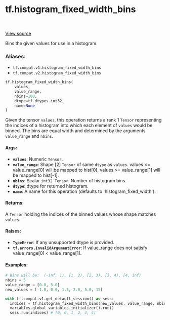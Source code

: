 <div itemscope itemtype="http://developers.google.com/ReferenceObject">
<meta itemprop="name" content="tf.histogram_fixed_width_bins" />
<meta itemprop="path" content="Stable" />
</div>

# tf.histogram_fixed_width_bins

<!-- Insert buttons -->

<table class="tfo-notebook-buttons tfo-api" align="left">
</table>

<a target="_blank" href="/code/stable/tensorflow/python/ops/histogram_ops.py">View source</a>



<!-- Start diff -->
Bins the given values for use in a histogram.

### Aliases:

* `tf.compat.v1.histogram_fixed_width_bins`
* `tf.compat.v2.histogram_fixed_width_bins`


``` python
tf.histogram_fixed_width_bins(
    values,
    value_range,
    nbins=100,
    dtype=tf.dtypes.int32,
    name=None
)
```



<!-- Placeholder for "Used in" -->

Given the tensor `values`, this operation returns a rank 1 `Tensor`
representing the indices of a histogram into which each element
of `values` would be binned. The bins are equal width and
determined by the arguments `value_range` and `nbins`.

#### Args:


* <b>`values`</b>:  Numeric `Tensor`.
* <b>`value_range`</b>:  Shape [2] `Tensor` of same `dtype` as `values`.
  values <= value_range[0] will be mapped to hist[0],
  values >= value_range[1] will be mapped to hist[-1].
* <b>`nbins`</b>:  Scalar `int32 Tensor`.  Number of histogram bins.
* <b>`dtype`</b>:  dtype for returned histogram.
* <b>`name`</b>:  A name for this operation (defaults to 'histogram_fixed_width').


#### Returns:

A `Tensor` holding the indices of the binned values whose shape matches
`values`.



#### Raises:


* <b>`TypeError`</b>: If any unsupported dtype is provided.
* <b>`tf.errors.InvalidArgumentError`</b>: If value_range does not
    satisfy value_range[0] < value_range[1].


#### Examples:



```python
# Bins will be:  (-inf, 1), [1, 2), [2, 3), [3, 4), [4, inf)
nbins = 5
value_range = [0.0, 5.0]
new_values = [-1.0, 0.0, 1.5, 2.0, 5.0, 15]

with tf.compat.v1.get_default_session() as sess:
  indices = tf.histogram_fixed_width_bins(new_values, value_range, nbins=5)
  variables.global_variables_initializer().run()
  sess.run(indices) # [0, 0, 1, 2, 4, 4]
```